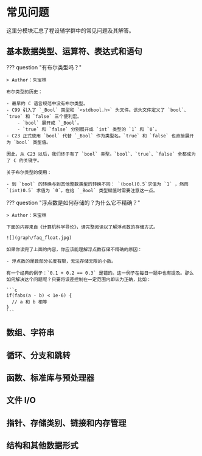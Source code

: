 # 常见问题

这里分模块汇总了程设辅学群中的常见问题及其解答。

## 基本数据类型、运算符、表达式和语句

??? question "有布尔类型吗？"

    > Author：朱宝林

    布尔类型的历史：

    - 最早的 C 语言规范中没有布尔类型。
    - C99 引入了 `_Bool` 类型和 `<stdbool.h>` 头文件。该头文件定义了 `bool`、`true` 和 `false` 三个便利宏。
        - `bool` 展开成 `_Bool`。
        - `true` 和 `false` 分别展开成 `int` 类型的 `1` 和 `0`。
    - C23 正式使用 `bool` 代替 `_Bool` 作为类型名。`true` 和 `false` 也直接展开为 `bool` 类型值。

    因此，从 C23 以后，我们终于有了 `bool` 类型。`bool`、`true`、`false` 全都成为了 C 的关键字。

    关于布尔类型的使用：

    - 到 `bool` 的转换与到其他整数类型的转换不同： `(bool)0.5`求值为 `1` ，然而 `(int)0.5` 求值为 `​0`​。在给 `_Bool` 类型赋值时需要注意这一点。

??? question "浮点数是如何存储的？为什么它不精确？"

    > Author：朱宝林

    下面的内容来自《计算机科学导论》，请完整阅读以了解浮点数的存储方式。

    ![](graph/faq_float.jpg)

    如果你读完了上面的内容，你应该能理解浮点数存储不精确的原因：

    - 浮点数的尾数部分长度有限，无法存储无限的小数。

    有一个经典的例子：`0.1 + 0.2 == 0.3` 是错的。这一例子在每日一题中也有提及。那么如何解决这个问题呢？只要将误差控制在一定范围内即认为正确，比如：

    ```c
    if(fabs(a - b) < 1e-6) {
      // a 和 b 相等
    }
    ```

## 数组、字符串

## 循环、分支和跳转

## 函数、标准库与预处理器

## 文件 I/O

## 指针、存储类别、链接和内存管理

## 结构和其他数据形式
